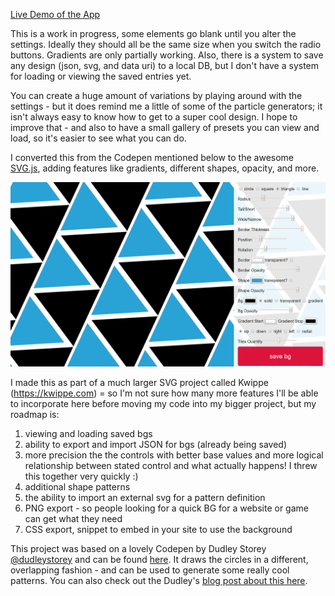 [Live Demo of the App](https://mspanish.github.io/backgrounder)

This is a work in progress, some elements go blank until you alter the settings. Ideally they should all be the same size when you switch the radio buttons. Gradients are only partially working. Also, there is a system to save any design (json, svg, and data uri) to a local DB, but I don't have a system for loading or viewing the saved entries yet.

You can create a huge amount of variations by playing around with the settings - but it does remind me a little of some of the particle generators; it isn't always easy to know how to get to a super cool design. I hope to improve that - and also to have a small gallery of presets you can view and load, so it's easier to see what you can do.

I converted this from the Codepen mentioned below to the awesome [SVG.js](http://svgjs.com/), adding features like gradients, different shapes, opacity, and more.

![svg background generator](backgrounder3.png)

I made this as part of a much larger SVG project called Kwippe (https://kwippe.com) = so I'm not sure how many more features I'll be able to incorporate here before moving my code into my bigger project, but my roadmap is:

1. viewing and loading saved bgs
2. ability to export and import JSON for bgs (already being saved)
3. more precision the the controls with better base values and more logical relationship between stated control and what actually happens! I threw this together very quickly :)
4. additional shape patterns
5. the ability to import an external svg for a pattern definition
6. PNG export - so people looking for a quick BG for a website or game can get what they need
7. CSS export, snippet to embed in your site to use the background

This project was based on a lovely Codepen by Dudley Storey [@dudleystorey](https://twitter.com/dudleystorey) and can be found [here](http://codepen.io/mspanish/pen/WOmgQr). It draws the circles in a different, overlapping fashion - and can be used to generate some really cool patterns. You can also check out the Dudley's [blog post about this here](http://thenewcode.com/336/Dynamic-SVG-Background-Pattern-Maker).

